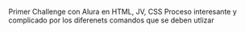 Primer Challenge con Alura en HTML, JV, CSS
Proceso interesante y complicado por los diferenets comandos que se deben utlizar
